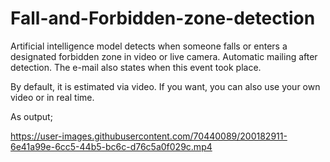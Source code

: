 # Fall-and-Forbidden-zone-detection
Artificial intelligence model detects when someone falls or enters a designated forbidden zone in video or live camera. Automatic mailing after detection. The e-mail also states when this event took place.

By default, it is estimated via video. If you want, you can also use your own video or in real time.

As output;

https://user-images.githubusercontent.com/70440089/200182911-6e41a99e-6cc5-44b5-bc6c-d76c5a0f029c.mp4
